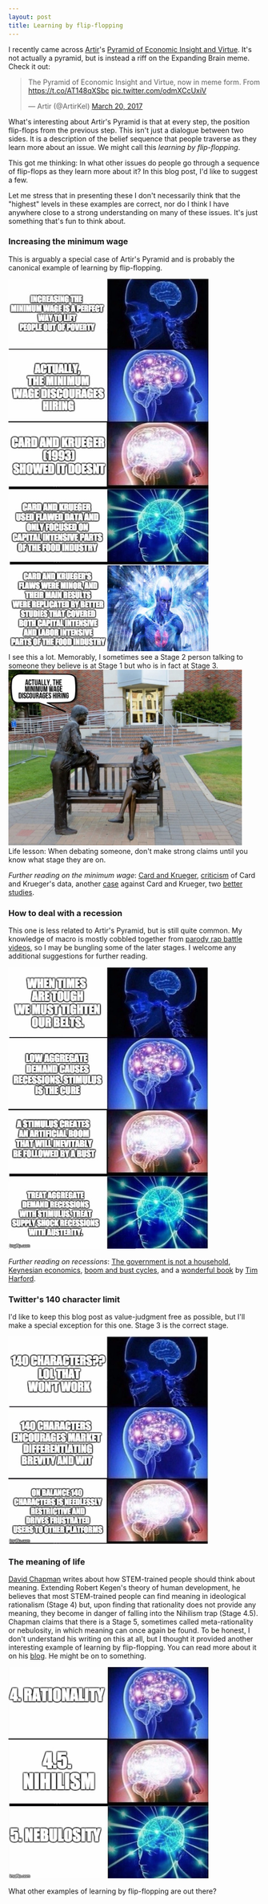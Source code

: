 ```yaml
---
layout: post
title: Learning by flip-flopping
---
```


I recently came across [Artir](https://nintil.com/)'s [Pyramid of Economic Insight and Virtue](https://nintil.com/2016/03/06/the-pyramid-of-economic-insight-and-virtue/). It's not actually a pyramid, but is instead a riff on the Expanding Brain meme. Check it out:
<div class='wrapper'>
<div class='inner'>
<blockquote class="twitter-tweet" data-lang="en"><p lang="en" dir="ltr">The Pyramid of Economic Insight and Virtue, now in meme form. From <a href="https://t.co/AT148qXSbc">https://t.co/AT148qXSbc</a> <a href="https://t.co/odmXCcUxiV">pic.twitter.com/odmXCcUxiV</a></p>&mdash; Artir (@ArtirKel) <a href="https://twitter.com/ArtirKel/status/843886928135159819">March 20, 2017</a></blockquote>
<script async src="//platform.twitter.com/widgets.js" charset="utf-8"></script>
</div>
</div>

What's interesting about Artir's Pyramid is that at every step, the position flip-flops from the previous step. This isn't just a dialogue between two sides. It is a description of the belief sequence that people traverse as they learn more about an issue. We might call this *learning by flip-flopping*.

This got me thinking: In what other issues do people go through a sequence of flip-flops as they learn more about it? In this blog post, I'd like to suggest a few. 

Let me stress that in presenting these I don't necessarily think that the "highest" levels in these examples are correct, nor do I think I have anywhere close to a strong understanding on many of these issues. It's just something that's fun to think about.

### Increasing the minimum wage
This is arguably a special case of Artir's Pyramid and is probably the canonical example of learning by flip-flopping.

<div class="wrapper">
  <img src='/assets/2017_learning_by_flip_flopping/fig_minimum_wage.png' width="400" class="inner" style="position:relative">
</div>
I see this a lot. Memorably, I sometimes see a Stage 2 person talking to someone they believe is at Stage 1 but who is in fact at Stage 3.
<div class="wrapper">
  <img src='/assets/2017_learning_by_flip_flopping/fig_mansplaining.jpg' height="350" class="inner" style="position:relative">
</div>
Life lesson: When debating someone, don't make strong claims until you know what stage they are on.

*Further reading on the minimum wage*: [Card and Krueger](http://www.nber.org/papers/w4509
), [criticism](http://www.uvm.edu/~vlrs/doc/min_wage.htm
) of Card and Krueger's data, another [case](https://www.forbes.com/sites/timworstall/2015/08/01/why-the-card-and-krueger-paper-on-minimum-wages-rises-and-unemployment-is-wrong) against Card and Krueger, two [better](http://cepr.net/documents/publications/min-wage-2013-02.pdf
) [studies](http://irle.berkeley.edu/files/2010/Minimum-Wage-Effects-Across-State-Borders.pdf).  

### How to deal with a recession
This one is less related to Artir's Pyramid, but is still quite common. My knowledge of macro is mostly cobbled together from [parody rap battle videos](https://www.youtube.com/watch?v=GTQnarzmTOc), so I may be bungling some of the later stages. I welcome any additional suggestions for further reading.
<div class="wrapper">
  <img src='/assets/2017_learning_by_flip_flopping/fig_recessions.jpg' width="400" class="inner" style="position:relative">
</div>

*Further reading on recessions*: [The government is not a household](https://www.theguardian.com/money/us-money-blog/2013/mar/26/federal-budget-household-finances-fed
), [Keynesian economics](https://en.wikipedia.org/wiki/Keynesian_economics
), [boom and bust cycles](https://www.youtube.com/watch?v=GTQnarzmTOc
), and a [wonderful book](https://www.amazon.com/Undercover-Economist-Strikes-Back-Ruin/dp/1594631409
) by [Tim Harford](https://twitter.com/TimHarford). 
### Twitter's 140 character limit
I'd like to keep this blog post as value-judgment free as possible, but I'll make a special exception for this one. Stage 3 is the correct stage.
<div class="wrapper">
  <img src='/assets/2017_learning_by_flip_flopping/fig_twitter.jpg' width="400" class="inner" style="position:relative">
</div>

### The meaning of life
[David Chapman](https://meaningness.com/metablog/stem-fluidity-bridge) writes about how STEM-trained people should think about meaning. Extending Robert Kegen's theory of human development, he believes that most STEM-trained people can find meaning in ideological rationalism (Stage 4) but, upon finding that rationality does not provide any meaning, they become in danger of falling into the Nihilism trap (Stage 4.5). Chapman claims that there is a Stage 5, sometimes called meta-rationality or nebulosity, in which meaning can once again be found. To be honest, I don't understand his writing on this at all, but I thought it provided another interesting example of learning by flip-flopping. You can read more about it on his [blog](https://meaningness.com/). He might be on to something.

<div class="wrapper">
  <img src='/assets/2017_learning_by_flip_flopping/fig_meaning.png' width="400" class="inner" style="position:relative">
</div>

What other examples of learning by flip-flopping are out there?

